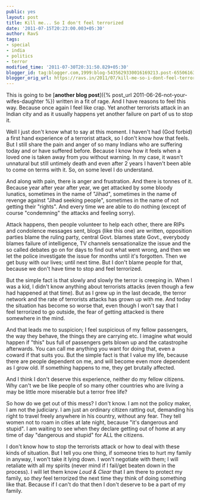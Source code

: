 ```yaml
---
public: yes
layout: post
title: Kill me... So I don't feel terrorized
date: '2011-07-15T20:23:00.003+05:30'
author: RavS
tags:
- special
- india
- politics
- terror
modified_time: '2011-07-30T20:31:50.829+05:30'
blogger_id: tag:blogger.com,1999:blog-5435629330016169213.post-6550616375379553223
blogger_orig_url: https://ravs.in/2011/07/kill-me-so-i-dont-feel-terrorized.html
---
```


This is going to be [**another blog post**]({% post_url 2011-06-26-not-your-wifes-daughter %}) written in a fit of rage. And I have reasons to feel this way. Because once again I feel like crap. Yet another terrorists attack in an Indian city and as it usually happens yet another failure on part of us to stop it.

Well I just don't know what to say at this moment. I haven't had (God forbid) a first hand experience of a terrorist attack, so I don't know how that feels. But I still share the pain and anger of so many Indians who are suffering today and or have suffered before. Because I know how it feels when a loved one is taken away from you without warning. In my case, it wasn't unnatural but still untimely death and even after 2 years I haven't been able to come on terms with it. So, on some level I do understand.

And along with pain, there is anger and frustration. And there is tonnes of it. Because year after year after year, we get attacked by some bloody lunatics, sometimes in the name of "Jihad", sometimes in the name of revenge against "Jihad seeking people", sometimes in the name of not getting their "rights". And every time we are able to do nothing (except of course "condemning" the attacks and feeling sorry).

Attack happens, then people volunteer to help each other, there are RIPs and condolence messages sent, blogs (like this one) are written, opposition parties blame the ruling party, central Govt. blames state Govt., everybody blames failure of intelligence, TV channels sensationalize the issue and the so called debates go on for days to find out what went wrong, and then we let the police investigate the issue for months until it's forgotten. Then we get busy with our lives; until next time. But I don't blame people for that, because we don't have time to stop and feel terrorized. 

But the simple fact is that slowly and slowly the terror is creeping in. When I was a kid, I didn't know anything about terrorists attacks (even though a few had happened at that time). But as I grew up in the last decade, the terror network and the rate of terrorists attacks has grown up with me. And today the situation has become so worse that, even though I won't say that I feel terrorized to go outside, the fear of getting attacked is there somewhere in the mind.

And that leads me to suspicion; I feel suspicious of my fellow passengers, the way they behave, the things they are carrying etc. I imagine what would happen if "this" bus full of passengers gets blown up and the catastrophe afterwards. You can call me anything you want for doing that, even a coward if that suits you. But the simple fact is that I value my life, because there are people dependent on me, and will become even more dependent as I grow old. If something happens to me, they get brutally affected.

And I think I don't deserve this experience, neither do my fellow citizens. Why can't we be like people of so many other countries who are living a may be little more miserable but a terror free life? 

So how do we get out of this mess? I don't know. I am not the policy maker, I am not the judiciary. I am just an ordinary citizen ratting out, demanding his right to travel freely anywhere in his country, without any fear. They tell women not to roam in cities at late night, because "it's dangerous and stupid". I am waiting to see when they declare getting out of home at any time of day "dangerous and stupid" for ALL the citizens.

I don't know how to stop the terrorists attack or how to deal with these kinds of situation. But I tell you one thing, if someone tries to hurt my family in anyway, I won't take it lying down. I won't negotiate with them; I will retaliate with all my spirits (never mind if I fail/get beaten down in the process). I will let them know _Loud & Clear_ that I am there to protect my family, so _they_ feel terrorized the next time they think of doing something like that. Because if I can't do that then I don't deserve to be a part of my family.
